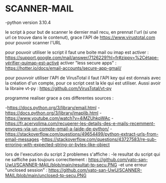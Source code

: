 # SCANNER-MAIL
-python version 3.10.4

le script à pour but de scanner le dernier mail recu, en prennat l'url (si une url ce trouve dans le contenut), grace l'API de https://www.virustotal.com pour pouvoir scanner l'URL

pour pouvoir utiliser le script
il faut une boite mail ou imap est activer : https://support.google.com/mail/answer/7126229?hl=fr#zippy=%2Cétape-vérifier-quimap-est-activé
activer "less secure apps" : https://hotter.io/docs/email-accounts/secure-app-gmail/

pour pouvvoir utiliser l'API de VirusTotal il faut l'API key qui est donnais avec la création d'un compte, pour ce script cest la kle qui est utiliser.
Aussi avoir la libraire vt-py : https://github.com/VirusTotal/vt-py


programme realiser grace a ces differentes sources :

-https://docs.python.org/3/library/email.html
-https://docs.python.org/3/library/imaplib.html
-https://www.youtube.com/watch?v=4iMZUhkpWAc
-https://fr.acervolima.com/recuperer-les-details-des-e-mails-recemment-envoyes-via-un-compte-gmail-a-laide-de-python/
-https://stackoverflow.com/questions/49654499/python-extract-urls-from-email-messages
-https://stackoverflow.com/questions/43727583/re-sub-erroring-with-expected-string-or-bytes-like-object



lors de l'execution du script 2 problemes s'affiche :
-le resultat du script qui ne saffiche pas toujours correcttement : https://github.com/yato-san-UwU/SCANNER-MAIL/blob/main/resultat-tp-secu.PNG
-et une erreur "unclosed session"  : https://github.com/yato-san-UwU/SCANNER-MAIL/blob/main/unclosed-tp-secu.PNG
